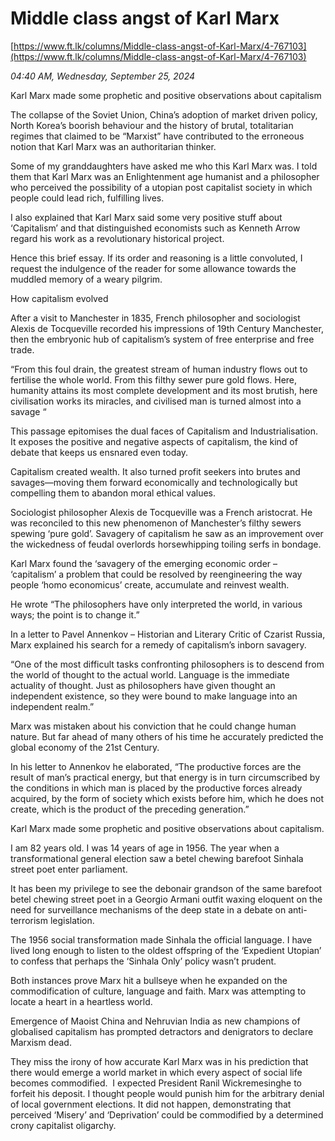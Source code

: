 # Middle class angst of Karl Marx

[https://www.ft.lk/columns/Middle-class-angst-of-Karl-Marx/4-767103](https://www.ft.lk/columns/Middle-class-angst-of-Karl-Marx/4-767103)

*04:40 AM, Wednesday, September 25, 2024*

Karl Marx made some prophetic and positive observations about capitalism

The collapse of the Soviet Union, China’s adoption of market driven policy, North Korea’s boorish behaviour and the history of brutal, totalitarian regimes that claimed to be “Marxist” have contributed to the erroneous notion that Karl Marx was an authoritarian thinker.

Some of my granddaughters have asked me who this Karl Marx was. I told them that Karl Marx was an Enlightenment age humanist and a philosopher who perceived the possibility of a utopian post capitalist society in which people could lead rich, fulfilling lives.

I also explained that Karl Marx said some very positive stuff about ‘Capitalism’ and that distinguished economists such as Kenneth Arrow regard his work as a revolutionary historical project.

Hence this brief essay. If its order and reasoning is a little convoluted, I request the indulgence of the reader for some allowance towards the muddled memory of a weary pilgrim.

How capitalism evolved

After a visit to Manchester in 1835, French philosopher and sociologist Alexis de Tocqueville recorded his impressions of 19th Century Manchester, then the embryonic hub of capitalism’s system of free enterprise and free trade.

“From this foul drain, the greatest stream of human industry flows out to fertilise the whole world. From this filthy sewer pure gold flows. Here, humanity attains its most complete development and its most brutish, here civilisation works its miracles, and civilised man is turned almost into a savage “

This passage epitomises the dual faces of Capitalism and Industrialisation. It exposes the positive and negative aspects of capitalism, the kind of debate that keeps us ensnared even today.

Capitalism created wealth. It also turned profit seekers into brutes and savages—moving them forward economically and technologically but compelling them to abandon moral ethical values.

Sociologist philosopher Alexis de Tocqueville was a French aristocrat. He was reconciled to this new phenomenon of Manchester’s filthy sewers spewing ‘pure gold’. Savagery of capitalism he saw as an improvement over the wickedness of feudal overlords horsewhipping toiling serfs in bondage.

Karl Marx found the ‘savagery of the emerging economic order – ‘capitalism’ a problem that could be resolved by reengineering the way people ‘homo economicus’ create, accumulate and reinvest wealth.

He wrote “The philosophers have only interpreted the world, in various ways; the point is to change it.”

In a letter to Pavel Annenkov – Historian and Literary Critic of Czarist Russia, Marx explained his search for a remedy of capitalism’s inborn savagery.

“One of the most difficult tasks confronting philosophers is to descend from the world of thought to the actual world. Language is the immediate actuality of thought. Just as philosophers have given thought an independent existence, so they were bound to make language into an independent realm.”

Marx was mistaken about his conviction that he could change human nature. But far ahead of many others of his time he accurately predicted the global economy of the 21st Century.

In his letter to Annenkov he elaborated, “The productive forces are the result of man’s practical energy, but that energy is in turn circumscribed by the conditions in which man is placed by the productive forces already acquired, by the form of society which exists before him, which he does not create, which is the product of the preceding generation.”

Karl Marx made some prophetic and positive observations about capitalism.

I am 82 years old. I was 14 years of age in 1956. The year when a transformational general election saw a betel chewing barefoot Sinhala street poet enter parliament.

It has been my privilege to see the debonair grandson of the same barefoot betel chewing street poet in a Georgio Armani outfit waxing eloquent on the need for surveillance mechanisms of the deep state in a debate on anti-terrorism legislation.

The 1956 social transformation made Sinhala the official language. I have lived long enough to listen to the oldest offspring of the ‘Expedient Utopian’ to confess that perhaps the ‘Sinhala Only’ policy wasn’t prudent.

Both instances prove Marx hit a bullseye when he expanded on the commodification of culture, language and faith. Marx was attempting to locate a heart in a heartless world.

Emergence of Maoist China and Nehruvian India as new champions of globalised capitalism has prompted detractors and denigrators to declare Marxism dead.

They miss the irony of how accurate Karl Marx was in his prediction that there would emerge a world market in which every aspect of social life becomes commodified.  I expected President Ranil Wickremesinghe to forfeit his deposit. I thought people would punish him for the arbitrary denial of local government elections. It did not happen, demonstrating that perceived ‘Misery’ and ‘Deprivation’ could be commodified by a determined crony capitalist oligarchy.

